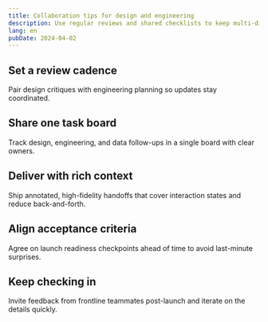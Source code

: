 ```yaml
---
title: Collaboration tips for design and engineering
description: Use regular reviews and shared checklists to keep multi-disciplinary teams efficient.
lang: en
pubDate: 2024-04-02
---
```


## Set a review cadence

Pair design critiques with engineering planning so updates stay coordinated.

## Share one task board

Track design, engineering, and data follow-ups in a single board with clear owners.

## Deliver with rich context

Ship annotated, high-fidelity handoffs that cover interaction states and reduce back-and-forth.

## Align acceptance criteria

Agree on launch readiness checkpoints ahead of time to avoid last-minute surprises.

## Keep checking in

Invite feedback from frontline teammates post-launch and iterate on the details quickly.
